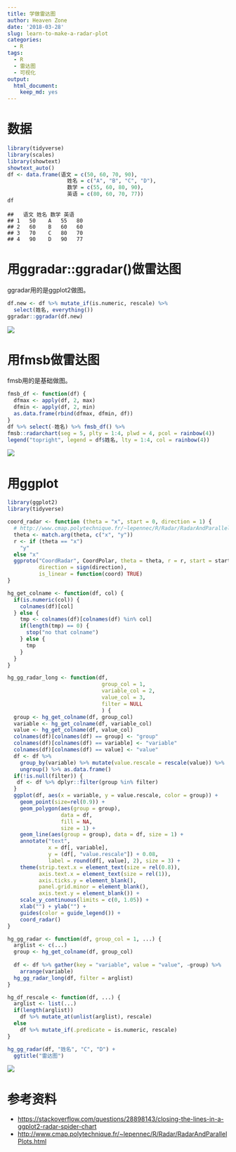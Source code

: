 ```yaml
---
title: 学做雷达图
author: Heaven Zone
date: '2018-03-28'
slug: learn-to-make-a-radar-plot
categories:
  - R
tags:
  - R
  - 雷达图
  - 可视化
output: 
  html_document: 
    keep_md: yes
---
```


# 数据


```r
library(tidyverse)
library(scales)
library(showtext)
showtext_auto()
df <- data.frame(语文 = c(50, 60, 70, 90),
                   姓名 = c("A", "B", "C", "D"),
                   数学 = c(55, 60, 80, 90),
                   英语 = c(80, 60, 70, 77))
df
```

```
##   语文 姓名 数学 英语
## 1   50    A   55   80
## 2   60    B   60   60
## 3   70    C   80   70
## 4   90    D   90   77
```

# 用ggradar::ggradar()做雷达图

ggradar用的是ggplot2做图。


```r
df.new <- df %>% mutate_if(is.numeric, rescale) %>%
  select(姓名, everything())
ggradar::ggradar(df.new)
```

![](https://gitee.com/heavenzone/picturebed/raw/master/zhonghaoguang.com/2018/2018-03-28-learn-to-make-a-radar-plot-2-1.png)<!-- -->

# 用fmsb做雷达图

fmsb用的是基础做图。


```r
fmsb_df <- function(df) {
  dfmax <- apply(df, 2, max)
  dfmin <- apply(df, 2, min) 
  as.data.frame(rbind(dfmax, dfmin, df))
}
df %>% select(-姓名) %>% fmsb_df() %>%
fmsb::radarchart(seg = 5, plty = 1:4, plwd = 4, pcol = rainbow(4))
legend("topright", legend = df$姓名, lty = 1:4, col = rainbow(4))
```

![](https://gitee.com/heavenzone/picturebed/raw/master/zhonghaoguang.com/2018/2018-03-28-learn-to-make-a-radar-plot-3-1.png)<!-- -->

# 用ggplot


```r
library(ggplot2)
library(tidyverse)

coord_radar <- function (theta = "x", start = 0, direction = 1) {
  # http://www.cmap.polytechnique.fr/~lepennec/R/Radar/RadarAndParallelPlots.html
  theta <- match.arg(theta, c("x", "y"))
  r <- if (theta == "x") 
    "y"
  else "x"
  ggproto("CoordRadar", CoordPolar, theta = theta, r = r, start = start, 
          direction = sign(direction),
          is_linear = function(coord) TRUE)
}

hg_get_colname <- function(df, col) {
  if(is.numeric(col)) {
    colnames(df)[col]
  } else {
    tmp <- colnames(df)[colnames(df) %in% col]
    if(length(tmp) == 0) {
      stop("no that colname")
    } else {
      tmp
    }
  }
}

hg_gg_radar_long <- function(df, 
                              group_col = 1, 
                              variable_col = 2, 
                              value_col = 3,
                              filter = NULL
                              ) {
  group <- hg_get_colname(df, group_col)
  variable <- hg_get_colname(df, variable_col)
  value <- hg_get_colname(df, value_col)
  colnames(df)[colnames(df) == group] <- "group"
  colnames(df)[colnames(df) == variable] <- "variable"
  colnames(df)[colnames(df) == value] <- "value"
  df <- df %>% 
    group_by(variable) %>% mutate(value.rescale = rescale(value)) %>%
    ungroup() %>% as.data.frame() 
  if(!is.null(filter)) {
   df <- df %>% dplyr::filter(group %in% filter)
  }
  ggplot(df, aes(x = variable, y = value.rescale, color = group)) +
    geom_point(size=rel(0.9)) +
    geom_polygon(aes(group = group), 
                 data = df, 
                 fill = NA, 
                 size = 1) +
    geom_line(aes(group = group), data = df, size = 1) +
    annotate("text",
             x = df[, variable], 
             y = (df[, "value.rescale"]) + 0.08,
             label = round(df[, value], 2), size = 3) +
    theme(strip.text.x = element_text(size = rel(0.8)),
          axis.text.x = element_text(size = rel(1)),
          axis.ticks.y = element_blank(),
          panel.grid.minor = element_blank(),
          axis.text.y = element_blank()) +
    scale_y_continuous(limits = c(0, 1.05)) +
    xlab("") + ylab("") +
    guides(color = guide_legend()) +
    coord_radar()
}

hg_gg_radar <- function(df, group_col = 1, ...) {
  arglist <- c(...)
  group <- hg_get_colname(df, group_col)
  
  df <- df %>% gather(key = "variable", value = "value", -group) %>%
    arrange(variable)
  hg_gg_radar_long(df, filter = arglist)
}

hg_df_rescale <- function(df, ...) {
  arglist <- list(...)
  if(length(arglist))
    df %>% mutate_at(unlist(arglist), rescale)
  else
    df %>% mutate_if(.predicate = is.numeric, rescale)
}

hg_gg_radar(df, "姓名", "C", "D") +
  ggtitle("雷达图")
```

![](https://gitee.com/heavenzone/picturebed/raw/master/zhonghaoguang.com/2018/2018-03-28-learn-to-make-a-radar-plot-4-1.png)<!-- -->


# 参考资料

- <https://stackoverflow.com/questions/28898143/closing-the-lines-in-a-ggplot2-radar-spider-chart>
- <http://www.cmap.polytechnique.fr/~lepennec/R/Radar/RadarAndParallelPlots.html>
